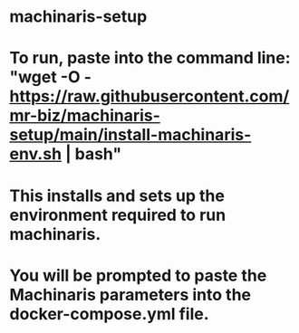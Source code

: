 # machinaris-setup
#
# To run, paste into the command line: "wget -O - https://raw.githubusercontent.com/mr-biz/machinaris-setup/main/install-machinaris-env.sh | bash"
#
# This installs and sets up the environment required to run machinaris.
# You will be prompted to paste the Machinaris parameters into the docker-compose.yml file. 
#
